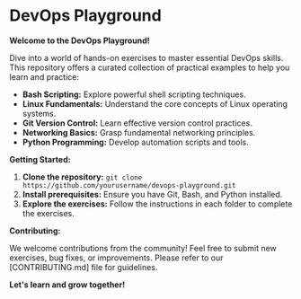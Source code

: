 # DevOps Playground

**Welcome to the DevOps Playground!**

Dive into a world of hands-on exercises to master essential DevOps skills. This repository offers a curated collection of practical examples to help you learn and practice:

* **Bash Scripting:** Explore powerful shell scripting techniques.
* **Linux Fundamentals:** Understand the core concepts of Linux operating systems.
* **Git Version Control:** Learn effective version control practices.
* **Networking Basics:** Grasp fundamental networking principles.
* **Python Programming:** Develop automation scripts and tools.

**Getting Started:**

1. **Clone the repository:** `git clone https://github.com/yourusername/devops-playground.git`
2. **Install prerequisites:** Ensure you have Git, Bash, and Python installed.
3. **Explore the exercises:** Follow the instructions in each folder to complete the exercises.

**Contributing:**

We welcome contributions from the community! Feel free to submit new exercises, bug fixes, or improvements. Please refer to our [CONTRIBUTING.md] file for guidelines.

**Let's learn and grow together!**
